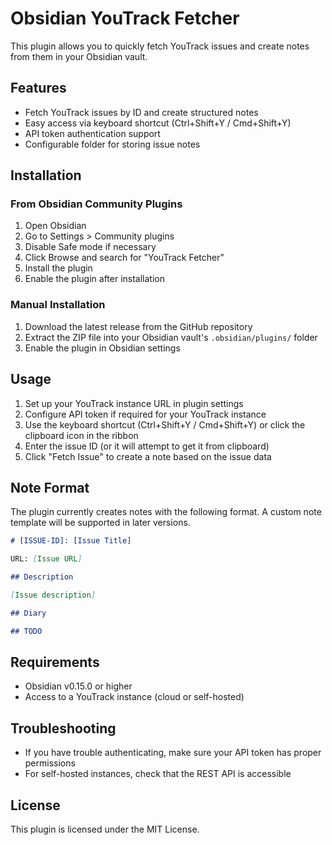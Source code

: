# Obsidian YouTrack Fetcher

This plugin allows you to quickly fetch YouTrack issues and create notes from them in your Obsidian vault.

## Features

- Fetch YouTrack issues by ID and create structured notes
- Easy access via keyboard shortcut (Ctrl+Shift+Y / Cmd+Shift+Y)
- API token authentication support
- Configurable folder for storing issue notes

## Installation

### From Obsidian Community Plugins

1. Open Obsidian
2. Go to Settings > Community plugins
3. Disable Safe mode if necessary
4. Click Browse and search for "YouTrack Fetcher"
5. Install the plugin
6. Enable the plugin after installation

### Manual Installation

1. Download the latest release from the GitHub repository
2. Extract the ZIP file into your Obsidian vault's `.obsidian/plugins/` folder
3. Enable the plugin in Obsidian settings

## Usage

1. Set up your YouTrack instance URL in plugin settings
2. Configure API token if required for your YouTrack instance
3. Use the keyboard shortcut (Ctrl+Shift+Y / Cmd+Shift+Y) or click the clipboard icon in the ribbon
4. Enter the issue ID (or it will attempt to get it from clipboard)
5. Click "Fetch Issue" to create a note based on the issue data

## Note Format

The plugin currently creates notes with the following format. A custom note template will be supported in later versions.

```markdown
# [ISSUE-ID]: [Issue Title]

URL: [Issue URL]

## Description

[Issue description]

## Diary

## TODO
```

## Requirements

- Obsidian v0.15.0 or higher
- Access to a YouTrack instance (cloud or self-hosted)

## Troubleshooting

- If you have trouble authenticating, make sure your API token has proper permissions
- For self-hosted instances, check that the REST API is accessible

## License

This plugin is licensed under the MIT License.